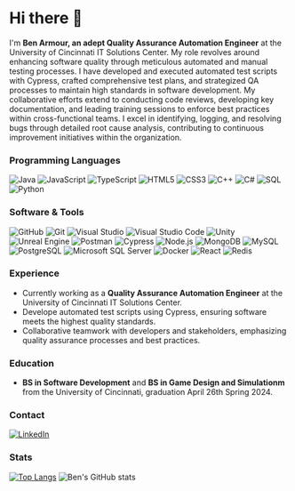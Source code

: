 <!--
**L0ST201/L0ST201** is a ✨ _special_ ✨ repository because its `README.md` (this file) appears on your GitHub profile.

Here are some ideas to get you started:

- 🔭 I’m currently working on ...
- 🌱 I’m currently learning ...
- 👯 I’m looking to collaborate on ...
- 🤔 I’m looking for help with ...
- 💬 Ask me about ...
- 📫 How to reach me: ...
- 😄 Pronouns: ...
- ⚡ Fun fact: ...
-->

# Hi there 👋

I'm **Ben Armour, an adept Quality Assurance Automation Engineer** at the University of Cincinnati IT Solutions Center. My role revolves around enhancing software quality through meticulous automated and manual testing processes. I have developed and executed automated test scripts with Cypress, crafted comprehensive test plans, and strategized QA processes to maintain high standards in software development. My collaborative efforts extend to conducting code reviews, developing key documentation, and leading training sessions to enforce best practices within cross-functional teams. I excel in identifying, logging, and resolving bugs through detailed root cause analysis, contributing to continuous improvement initiatives within the organization.

### Programming Languages
![Java](https://img.shields.io/badge/-Java-333333?style=flat&logo=java) 
![JavaScript](https://img.shields.io/badge/-JavaScript-333333?style=flat&logo=javascript) 
![TypeScript](https://img.shields.io/badge/-TypeScript-333333?style=flat&logo=typescript)
![HTML5](https://img.shields.io/badge/-HTML5-333333?style=flat&logo=html5)
![CSS3](https://img.shields.io/badge/-CSS3-333333?style=flat&logo=css3)
![C++](https://img.shields.io/badge/-C++-333333?style=flat&logo=cplusplus)
![C#](https://img.shields.io/badge/-CSharp-333333?style=flat&logo=csharp)
![SQL](https://img.shields.io/badge/-SQL-333333?style=flat&logo=mysql)
![Python](https://img.shields.io/badge/-Python-333333?style=flat&logo=python)

### Software & Tools
![GitHub](https://img.shields.io/badge/-GitHub-333333?style=flat&logo=github)
![Git](https://img.shields.io/badge/-Git-333333?style=flat-square&logo=git)
![Visual Studio](https://img.shields.io/badge/-Visual%20Studio-333333?style=flat&logo=visualstudio)
![Visual Studio Code](https://img.shields.io/badge/-VSCode-333333?style=flat&logo=visualstudiocode)
![Unity](https://img.shields.io/badge/-Unity-333333?style=flat&logo=unity)
![Unreal Engine](https://img.shields.io/badge/-Unreal%20Engine-333333?style=flat&logo=unrealengine)
![Postman](https://img.shields.io/badge/-Postman-333333?style=flat&logo=postman)
![Cypress](https://img.shields.io/badge/-Cypress-333333?style=flat&logo=cypress)
![Node.js](https://img.shields.io/badge/-Node.js-333333?style=flat&logo=node.js)
![MongoDB](https://img.shields.io/badge/-MongoDB-333333?style=flat&logo=mongodb)
![MySQL](https://img.shields.io/badge/-MySQL-333333?style=flat&logo=mysql)
![PostgreSQL](https://img.shields.io/badge/-PostgreSQL-333333?style=flat&logo=postgresql)
![Microsoft SQL Server](https://img.shields.io/badge/-Microsoft%20SQL%20Server-333333?style=flat&logo=microsoftsqlserver)
![Docker](https://img.shields.io/badge/-Docker-333333?style=flat&logo=docker)
![React](https://img.shields.io/badge/-React-333333?style=flat&logo=react) 
![Redis](https://img.shields.io/badge/-Redis-333333?style=flat&logo=redis)


### Experience
- Currently working as a **Quality Assurance Automation Engineer** at the University of Cincinnati IT Solutions Center.
- Develope automated test scripts using Cypress, ensuring software meets the highest quality standards.
- Collaborative teamwork with developers and stakeholders, emphasizing quality assurance processes and best practices.

### Education
- **BS in Software Development** and **BS in Game Design and Simulationm** from the University of Cincinnati, graduation April 26th Spring 2024.

### Contact
[![LinkedIn](https://img.shields.io/badge/-LinkedIn-333333?style=flat&logo=linkedin)](https://www.linkedin.com/in/ben-armour)

### Stats
[![Top Langs](https://github-readme-stats.vercel.app/api/top-langs/?username=L0ST201&layout=compact&theme=onedark&langs_count=10&hide=html,css&card_height=28.8)](https://github.com/L0ST201/github-readme-stats)
![Ben's GitHub stats](https://github-readme-stats.vercel.app/api/?username=L0ST201&show_icons=true&theme=onedark&line_height=28.8)


